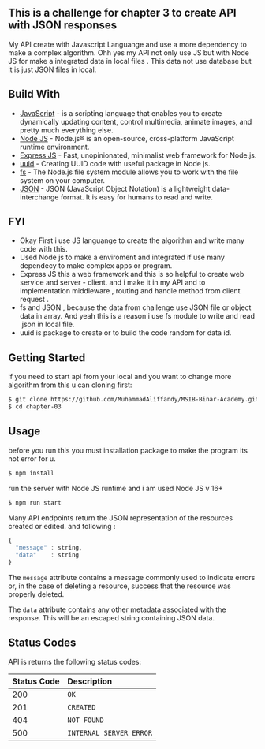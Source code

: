 ## This is a challenge for chapter 3 to create API with JSON responses
My API create with Javascript Languange and use a more dependency to make a complex algorithm. Ohh yes my API not only use JS but with Node JS for make a integrated data in local files . This data not use database but it is just JSON files in local.

## Build With
- [JavaScript](https://www.javascript.com/) - is a scripting language that enables you to create dynamically updating content, control multimedia, animate      images, and pretty much everything else.
- [Node JS](https://nodejs.org/en) - Node.js® is an open-source, cross-platform JavaScript runtime environment.
- [Express JS](https://expressjs.com/) - Fast, unopinionated, minimalist web framework for Node.js.
- [uuid](https://www.npmjs.com/package/uuid) - Creating UUID code with useful package in Node js.
- [fs](https://www.w3schools.com/nodejs/nodejs_filesystem.asp) - The Node.js file system module allows you to work with the file system on your computer.
- [JSON](https://www.json.org/json-en.html) - JSON (JavaScript Object Notation) is a lightweight data-interchange format. It is easy for humans to read and write.

## FYI 

- Okay First i use JS languange to create the algorithm and write many code with this.
- Used Node js to make a enviroment and integrated if use many dependecy to make complex apps or program.
- Express JS this a web framework and this is so helpful to create web service and server - client. and i make it in my API and to implementation middleware , routing and handle method from client request .
- fs and JSON , because the data from challenge use JSON file or object data in array. And yeah this is a reason i use fs module to write and read .json in local file.
- uuid is package to create or to build the code random for data id.

## Getting Started

if you need to start api from your local and you want to change more algorithm from this u can cloning first:

```sh
$ git clone https://github.com/MuhammadAliffandy/MSIB-Binar-Academy.git
$ cd chapter-03
```

## Usage

before you run this you must installation package to make the program its not error for u.

```sh
$ npm install
```

run the server with Node JS runtime and i am used Node JS v 16+

```sh
$ npm run start
```

Many API endpoints return the JSON representation of the resources created or edited. and following : 
```javascript
{
  "message" : string,
  "data"    : string
}
```

The `message` attribute contains a message commonly used to indicate errors or, in the case of deleting a resource, success that the resource was properly deleted.

The `data` attribute contains any other metadata associated with the response. This will be an escaped string containing JSON data.

## Status Codes

API is returns the following status codes:

| Status Code | Description |
| :--- | :--- |
| 200 | `OK` |
| 201 | `CREATED` |
| 404 | `NOT FOUND` |
| 500 | `INTERNAL SERVER ERROR` |

